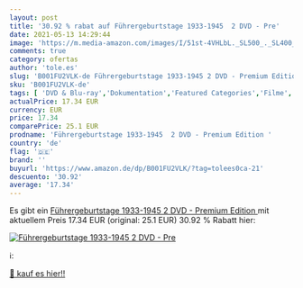 ```yaml
---
layout: post
title: '30.92 % rabat auf Führergeburtstage 1933-1945  2 DVD - Pre'
date: 2021-05-13 14:29:44
image: 'https://m.media-amazon.com/images/I/51st-4VHLbL._SL500_._SL400_.jpg'
comments: true
category: ofertas
author: 'tole.es'
slug: 'B001FU2VLK-de Führergeburtstage 1933-1945 2 DVD - Premium Edition'
sku: 'B001FU2VLK-de'
tags: [ 'DVD & Blu-ray','Dokumentation','Featured Categories','Filme', ]
actualPrice: 17.34 EUR
currency: EUR
price: 17.34
comparePrice: 25.1 EUR
prodname: 'Führergeburtstage 1933-1945  2 DVD - Premium Edition '
country: 'de'
flag: '🇩🇪'
brand: ''
buyurl: 'https://www.amazon.de/dp/B001FU2VLK/?tag=tolees0ca-21'
descuento: '30.92'
average: '17.34'
---
```


Es gibt ein [Führergeburtstage 1933-1945  2 DVD - Premium Edition ](https://www.amazon.de/dp/B001FU2VLK/?tag=tolees0ca-21) mit aktuellem Preis 17.34 EUR (original: 25.1 EUR) 30.92 % Rabatt hier:

[![Führergeburtstage 1933-1945  2 DVD - Pre](https://m.media-amazon.com/images/I/51st-4VHLbL._SL500_._SL400_.jpg)](https://www.amazon.de/dp/B001FU2VLK/?tag=tolees0ca-21)

ℹ️:


[🛒 kauf es hier!!](https://www.amazon.de/dp/B001FU2VLK/?tag=tolees0ca-21)
